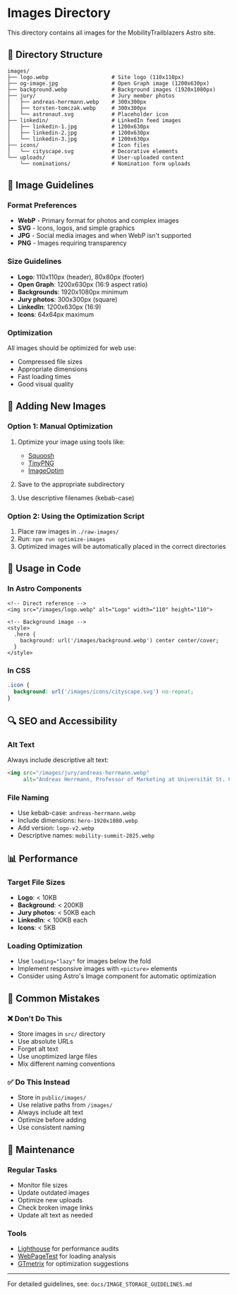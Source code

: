 # Images Directory

This directory contains all images for the MobilityTrailblazers Astro site.

## 📁 Directory Structure

```
images/
├── logo.webp                    # Site logo (110x110px)
├── og-image.jpg                 # Open Graph image (1200x630px)
├── background.webp              # Background images (1920x1080px)
├── jury/                        # Jury member photos
│   ├── andreas-herrmann.webp    # 300x300px
│   ├── torsten-tomczak.webp     # 300x300px
│   └── astronaut.svg            # Placeholder icon
├── linkedin/                    # LinkedIn feed images
│   ├── linkedin-1.jpg           # 1200x630px
│   ├── linkedin-2.jpg           # 1200x630px
│   └── linkedin-3.jpg           # 1200x630px
├── icons/                       # Icon files
│   └── cityscape.svg            # Decorative elements
└── uploads/                     # User-uploaded content
    └── nominations/             # Nomination form uploads
```

## 🎯 Image Guidelines

### Format Preferences
- **WebP** - Primary format for photos and complex images
- **SVG** - Icons, logos, and simple graphics
- **JPG** - Social media images and when WebP isn't supported
- **PNG** - Images requiring transparency

### Size Guidelines
- **Logo**: 110x110px (header), 80x80px (footer)
- **Open Graph**: 1200x630px (16:9 aspect ratio)
- **Backgrounds**: 1920x1080px minimum
- **Jury photos**: 300x300px (square)
- **LinkedIn**: 1200x630px (16:9)
- **Icons**: 64x64px maximum

### Optimization
All images should be optimized for web use:
- Compressed file sizes
- Appropriate dimensions
- Fast loading times
- Good visual quality

## 🚀 Adding New Images

### Option 1: Manual Optimization
1. Optimize your image using tools like:
   - [Squoosh](https://squoosh.app/)
   - [TinyPNG](https://tinypng.com/)
   - [ImageOptim](https://imageoptim.com/)

2. Save to the appropriate subdirectory
3. Use descriptive filenames (kebab-case)

### Option 2: Using the Optimization Script
1. Place raw images in `./raw-images/`
2. Run: `npm run optimize-images`
3. Optimized images will be automatically placed in the correct directories

## 📝 Usage in Code

### In Astro Components
```astro
<!-- Direct reference -->
<img src="/images/logo.webp" alt="Logo" width="110" height="110">

<!-- Background image -->
<style>
  .hero {
    background: url('/images/background.webp') center center/cover;
  }
</style>
```

### In CSS
```css
.icon {
  background: url('/images/icons/cityscape.svg') no-repeat;
}
```

## 🔍 SEO and Accessibility

### Alt Text
Always include descriptive alt text:
```html
<img src="/images/jury/andreas-herrmann.webp" 
     alt="Andreas Herrmann, Professor of Marketing at Universität St. Gallen">
```

### File Naming
- Use kebab-case: `andreas-herrmann.webp`
- Include dimensions: `hero-1920x1080.webp`
- Add version: `logo-v2.webp`
- Descriptive names: `mobility-summit-2025.webp`

## 📊 Performance

### Target File Sizes
- **Logo**: < 10KB
- **Background**: < 200KB
- **Jury photos**: < 50KB each
- **LinkedIn**: < 100KB each
- **Icons**: < 5KB

### Loading Optimization
- Use `loading="lazy"` for images below the fold
- Implement responsive images with `<picture>` elements
- Consider using Astro's Image component for automatic optimization

## 🚨 Common Mistakes

### ❌ Don't Do This
- Store images in `src/` directory
- Use absolute URLs
- Forget alt text
- Use unoptimized large files
- Mix different naming conventions

### ✅ Do This Instead
- Store in `public/images/`
- Use relative paths from `/images/`
- Always include alt text
- Optimize before adding
- Use consistent naming

## 🔧 Maintenance

### Regular Tasks
- Monitor file sizes
- Update outdated images
- Optimize new uploads
- Check broken image links
- Update alt text as needed

### Tools
- [Lighthouse](https://developers.google.com/web/tools/lighthouse) for performance audits
- [WebPageTest](https://www.webpagetest.org/) for loading analysis
- [GTmetrix](https://gtmetrix.com/) for optimization suggestions

---

For detailed guidelines, see: `docs/IMAGE_STORAGE_GUIDELINES.md`
